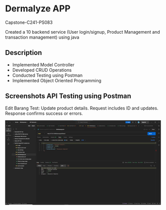 # Dermalyze APP
Capstone-C241-PS083

Created a 10 backend service (User login/signup, Product Management and transaction management) using java

## Description

- Implemented Model Controller
- Developed CRUD Operations
- Conducted Testing using Postman
- Implemented Object Oriented Programming

## Screenshots API Testing using Postman

<p align="center">
  <p>Edit Barang Test: Update product details. Request includes ID and updates. Response confirms success or errors.</p>
  <img src="https://github.com/irvanwn/Restful-with-java-tugas/blob/main/img-postman-testing/editData.jpg?raw=true" alt="Dashboard main page" width="1000"/><br>
</p>

